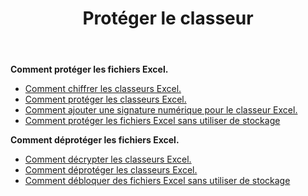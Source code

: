 ﻿---
title: Protéger le classeur
second_title: Aspose.Cells Cloud Documen
linktitle: Protec
type: docs
url: /fr/protect/
keywords: Protect and unprotect Excel workbook
description: Aspose.Cells Cloud REST API prend en charge la protection et la déprotection du classeur Excel. SDK prend en charge les types de langages de développement. Ils incluent Android, C#, Go, Java, NodeJS, Perl, PHP, Python, Ruby et Swift
weight: 36
---
**Comment protéger les fichiers Excel.**

- [Comment chiffrer les classeurs Excel.](/cells/fr/workbook/encrypt/)
- [Comment protéger les classeurs Excel.](/cells/fr/workbook/protect/)
- [Comment ajouter une signature numérique pour le classeur Excel.](/cells/fr/workbook/digital-signature/)
- [Comment protéger les fichiers Excel sans utiliser de stockage](/cells/fr/protect/without-using-storage/)

**Comment déprotéger les fichiers Excel.**

- [Comment décrypter les classeurs Excel.](/cells/fr/workbook/decrypt/)
- [Comment déprotéger les classeurs Excel.](/cells/fr/workbook/unprotect/)
- [Comment débloquer des fichiers Excel sans utiliser de stockage](/cells/fr/unlock/without-using-storage/)
